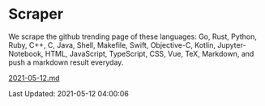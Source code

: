 # Scraper

We scrape the github trending page of these languages: Go, Rust, Python, Ruby, C++, C, Java, Shell, Makefile, Swift, Objective-C, Kotlin, Jupyter-Notebook, HTML, JavaScript, TypeScript, CSS, Vue, TeX, Markdown, and push a markdown result everyday.

[2021-05-12.md](https://github.com/yangwenmai/github-trending-backup/blob/master/2021-05-12.md)

Last Updated: 2021-05-12 04:00:06